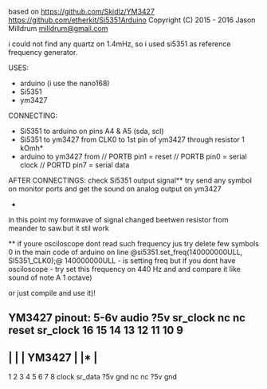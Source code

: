 based on 
  https://github.com/Skidlz/YM3427
  https://github.com/etherkit/Si5351Arduino
  Copyright (C) 2015 - 2016 Jason Milldrum <milldrum@gmail.com>
  
i could not find any quartz on 1.4mHz, so i used si5351 as reference frequency generator.

USES:
 - arduino (i use the nano168)
 - Si5351 
 - ym3427
 
CONNECTING:
  - Si5351 to arduino on pins A4 & A5 (sda, scl)
  - Si5351 to ym3427 from CLK0 to 1st pin of ym3427 through resistor 1 kOmh*
  - arduino to ym3427 from
      // PORTB pin1 = reset
      // PORTB pin0 = serial clock 
      // PORTD pin7 = serial data
      
AFTER CONNECTINGS:
  check Si5351 output signal** 
  try send any symbol on monitor ports and get the sound on analog output on ym3427
 
* 
in this point my formwave of signal changed beetwen resistor from meander to saw.but it stil work  

**
if youre osciloscope dont read such frequency jus try delete few symbols 0 in the main code of arduino
on  line  @si5351.set_freq(140000000ULL, SI5351_CLK0);@
140000000ULL - is setting freq
but if you dont have osciloscope - try set this frequency on 440 Hz and and compare it like sound of note A 1 octave)

or just compile and use it)!

YM3427 pinout:
5-6v  audio    ?5v sr_clock nc nc reset sr_clock
16    15       14  13       12 11 10    9
-------------------------------------------
|                                         |
|                  YM3427                 |
|*                                        |
-------------------------------------------
1     2        3   4        5  6  7     8
clock sr_data  ?5v gnd      nc nc ?5v   gnd